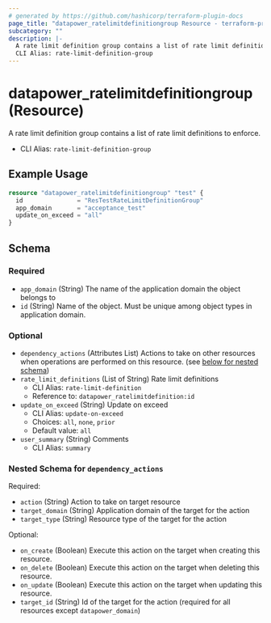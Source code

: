 ```yaml
---
# generated by https://github.com/hashicorp/terraform-plugin-docs
page_title: "datapower_ratelimitdefinitiongroup Resource - terraform-provider-datapower"
subcategory: ""
description: |-
  A rate limit definition group contains a list of rate limit definitions to enforce.
  CLI Alias: rate-limit-definition-group
---
```


# datapower_ratelimitdefinitiongroup (Resource)

A rate limit definition group contains a list of rate limit definitions to enforce.
  - CLI Alias: `rate-limit-definition-group`

## Example Usage

```terraform
resource "datapower_ratelimitdefinitiongroup" "test" {
  id               = "ResTestRateLimitDefinitionGroup"
  app_domain       = "acceptance_test"
  update_on_exceed = "all"
}
```

<!-- schema generated by tfplugindocs -->
## Schema

### Required

- `app_domain` (String) The name of the application domain the object belongs to
- `id` (String) Name of the object. Must be unique among object types in application domain.

### Optional

- `dependency_actions` (Attributes List) Actions to take on other resources when operations are performed on this resource. (see [below for nested schema](#nestedatt--dependency_actions))
- `rate_limit_definitions` (List of String) Rate limit definitions
  - CLI Alias: `rate-limit-definition`
  - Reference to: `datapower_ratelimitdefinition:id`
- `update_on_exceed` (String) Update on exceed
  - CLI Alias: `update-on-exceed`
  - Choices: `all`, `none`, `prior`
  - Default value: `all`
- `user_summary` (String) Comments
  - CLI Alias: `summary`

<a id="nestedatt--dependency_actions"></a>
### Nested Schema for `dependency_actions`

Required:

- `action` (String) Action to take on target resource
- `target_domain` (String) Application domain of the target for the action
- `target_type` (String) Resource type of the target for the action

Optional:

- `on_create` (Boolean) Execute this action on the target when creating this resource.
- `on_delete` (Boolean) Execute this action on the target when deleting this resource.
- `on_update` (Boolean) Execute this action on the target when updating this resource.
- `target_id` (String) Id of the target for the action (required for all resources except `datapower_domain`)
